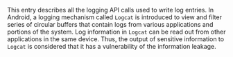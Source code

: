 This entry describes all the logging API calls used to write log entries.
In Android, a logging mechanism called `Logcat` is introduced to view and filter series of circular buffers that contain logs from various applications and portions of the system.
Log information in `Logcat` can be read out from other applications in the same device. Thus, the output of sensitive information to `Logcat` is considered that it has a vulnerability of the information leakage. 


